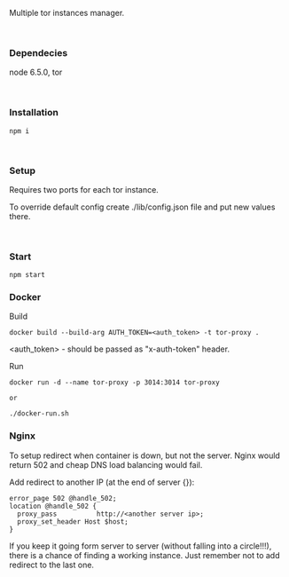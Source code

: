 Multiple tor instances manager.

&nbsp;

### Dependecies
node 6.5.0, tor

&nbsp;

### Installation
```
npm i
```

&nbsp;

### Setup
Requires two ports for each tor instance.

To override default config create ./lib/config.json file and put new values there.


&nbsp;

### Start
```
npm start
```


### Docker

Build
```
docker build --build-arg AUTH_TOKEN=<auth_token> -t tor-proxy .
```
<auth_token> - should be passed as "x-auth-token" header.

Run
```
docker run -d --name tor-proxy -p 3014:3014 tor-proxy

or

./docker-run.sh
```

### Nginx
To setup redirect when container is down, but not the server. Nginx would return 502 and cheap DNS load balancing would fail.

Add redirect to another IP (at the end of server {}):
```
error_page 502 @handle_502;
location @handle_502 {
  proxy_pass          http://<another server ip>;
  proxy_set_header Host $host;
}
```

If you keep it going form server to server (without falling into a circle!!!), there is a chance of finding a working instance. Just remember not to add redirect to the last one.